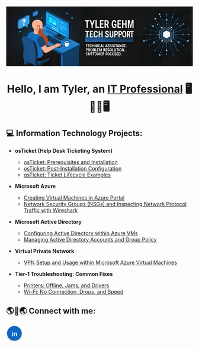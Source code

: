 <p align="center">
  <img src="https://raw.githubusercontent.com/tylergehm/tylergehm/main/tgbanner.png" alt="GitHub banner" style="max-width:100%;height:auto;" />
</p>

<h1><p align="center">
  <strong>Hello, I am Tyler, an <a href="https://linkedin.com/in/tylergehm">IT Professional</a> 🖥️👨‍💻🖥️</strong>
</p> </h1>

<h2>💻 Information Technology Projects:</h2>

- <b>osTicket (Help Desk Ticketing System)</b>
  - [osTicket: Prerequisites and Installation](https://github.com/tylergehm/osticket-prereqs)
  - [osTicket: Post-Installation Configuration](https://github.com/tylergehm/post-install-config)
  - [osTicket: Ticket Lifecycle Examples](https://github.com/tylergehm/ticket-lifecycle)
- <b>Microsoft Azure</b>
  - [Creating Virtual Machines in Azure Portal](https://github.com/tylergehm/vm)
  - [Network Security Groups (NSGs) and Inspecting Network Protocol Traffic with Wireshark](https://github.com/tylergehm/azure-network-protocols)
- <b>Microsoft Active Directory</b>
  - [Configuring Active Directory within Azure VMs](https://github.com/tylergehm/configure-ad)
  - [Managing Active Directory Accounts and Group Policy](https://github.com/tylergehm/ad-accountsgp)

- <b>Virtual Private Network</b>
  - [VPN Setup and Usage within Microsoft Azure Virtual Machines](https://github.com/tylergehm/vpn-setup)

- <b>Tier-1 Troubleshooting: Common Fixes</b>
  - [Printers: Offline, Jams, and Drivers](https://github.com/tylergehm/printers)
  - [Wi-Fi: No Connection, Drops, and Speed](https://github.com/tylergehm/wifi)

  
<h2> 🌎📱🌏 Connect with me: </h2>

[<img align="left" alt="Tyler | LinkedIn" width="44px" src="assets/linkedin-bright.svg" />][linkedin]

[linkedin]: https://linkedin.com/in/tylergehm
